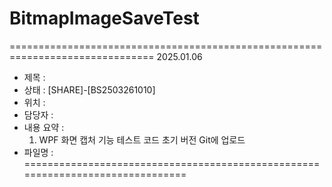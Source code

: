 # BitmapImageSaveTest


===============================================================================
2025.01.06
- 제목 : 
- 상태 : [SHARE]-[BS2503261010] 
- 위치 : 
- 담당자 : 
- 내용 요약 :
	1) WPF 화면 캡처 기능 테스트 코드 초기 버전 Git에 업로드
- 파일명 : 
===============================================================================